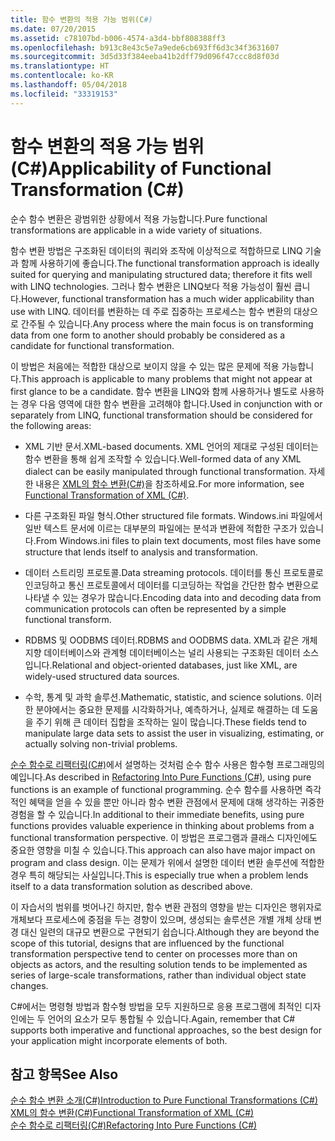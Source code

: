 ```yaml
---
title: 함수 변환의 적용 가능 범위(C#)
ms.date: 07/20/2015
ms.assetid: c78107bd-b006-4574-a3d4-bbf808388ff3
ms.openlocfilehash: b913c8e43c5e7a9ede6cb693ff6d3c34f3631607
ms.sourcegitcommit: 3d5d33f384eeba41b2dff79d096f47ccc8d8f03d
ms.translationtype: HT
ms.contentlocale: ko-KR
ms.lasthandoff: 05/04/2018
ms.locfileid: "33319153"
---
```

# <a name="applicability-of-functional-transformation-c"></a><span data-ttu-id="561b8-102">함수 변환의 적용 가능 범위(C#)</span><span class="sxs-lookup"><span data-stu-id="561b8-102">Applicability of Functional Transformation (C#)</span></span>
<span data-ttu-id="561b8-103">순수 함수 변환은 광범위한 상황에서 적용 가능합니다.</span><span class="sxs-lookup"><span data-stu-id="561b8-103">Pure functional transformations are applicable in a wide variety of situations.</span></span>  
  
 <span data-ttu-id="561b8-104">함수 변환 방법은 구조화된 데이터의 쿼리와 조작에 이상적으로 적합하므로 LINQ 기술과 함께 사용하기에 좋습니다.</span><span class="sxs-lookup"><span data-stu-id="561b8-104">The functional transformation approach is ideally suited for querying and manipulating structured data; therefore it fits well with LINQ technologies.</span></span> <span data-ttu-id="561b8-105">그러나 함수 변환은 LINQ보다 적용 가능성이 훨씬 큽니다.</span><span class="sxs-lookup"><span data-stu-id="561b8-105">However, functional transformation has a much wider applicability than use with LINQ.</span></span> <span data-ttu-id="561b8-106">데이터를 변환하는 데 주로 집중하는 프로세스는 함수 변환의 대상으로 간주될 수 있습니다.</span><span class="sxs-lookup"><span data-stu-id="561b8-106">Any process where the main focus is on transforming data from one form to another should probably be considered as a candidate for functional transformation.</span></span>  
  
 <span data-ttu-id="561b8-107">이 방법은 처음에는 적합한 대상으로 보이지 않을 수 있는 많은 문제에 적용 가능합니다.</span><span class="sxs-lookup"><span data-stu-id="561b8-107">This approach is applicable to many problems that might not appear at first glance to be a candidate.</span></span> <span data-ttu-id="561b8-108">함수 변환을 LINQ와 함께 사용하거나 별도로 사용하는 경우 다음 영역에 대한 함수 변환을 고려해야 합니다.</span><span class="sxs-lookup"><span data-stu-id="561b8-108">Used in conjunction with or separately from LINQ, functional transformation should be considered for the following areas:</span></span>  
  
-   <span data-ttu-id="561b8-109">XML 기반 문서.</span><span class="sxs-lookup"><span data-stu-id="561b8-109">XML-based documents.</span></span> <span data-ttu-id="561b8-110">XML 언어의 제대로 구성된 데이터는 함수 변환을 통해 쉽게 조작할 수 있습니다.</span><span class="sxs-lookup"><span data-stu-id="561b8-110">Well-formed data of any XML dialect can be easily manipulated through functional transformation.</span></span> <span data-ttu-id="561b8-111">자세한 내용은 [XML의 함수 변환(C#)](../../../../csharp/programming-guide/concepts/linq/functional-transformation-of-xml.md)을 참조하세요.</span><span class="sxs-lookup"><span data-stu-id="561b8-111">For more information, see [Functional Transformation of XML (C#)](../../../../csharp/programming-guide/concepts/linq/functional-transformation-of-xml.md).</span></span>  
  
-   <span data-ttu-id="561b8-112">다른 구조화된 파일 형식.</span><span class="sxs-lookup"><span data-stu-id="561b8-112">Other structured file formats.</span></span> <span data-ttu-id="561b8-113">Windows.ini 파일에서 일반 텍스트 문서에 이르는 대부분의 파일에는 분석과 변환에 적합한 구조가 있습니다.</span><span class="sxs-lookup"><span data-stu-id="561b8-113">From Windows.ini files to plain text documents, most files have some structure that lends itself to analysis and transformation.</span></span>  
  
-   <span data-ttu-id="561b8-114">데이터 스트리밍 프로토콜.</span><span class="sxs-lookup"><span data-stu-id="561b8-114">Data streaming protocols.</span></span> <span data-ttu-id="561b8-115">데이터를 통신 프로토콜로 인코딩하고 통신 프로토콜에서 데이터를 디코딩하는 작업을 간단한 함수 변환으로 나타낼 수 있는 경우가 많습니다.</span><span class="sxs-lookup"><span data-stu-id="561b8-115">Encoding data into and decoding data from communication protocols can often be represented by a simple functional transform.</span></span>  
  
-   <span data-ttu-id="561b8-116">RDBMS 및 OODBMS 데이터.</span><span class="sxs-lookup"><span data-stu-id="561b8-116">RDBMS and OODBMS data.</span></span> <span data-ttu-id="561b8-117">XML과 같은 개체 지향 데이터베이스와 관계형 데이터베이스는 널리 사용되는 구조화된 데이터 소스입니다.</span><span class="sxs-lookup"><span data-stu-id="561b8-117">Relational and object-oriented databases, just like XML, are widely-used structured data sources.</span></span>  
  
-   <span data-ttu-id="561b8-118">수학, 통계 및 과학 솔루션.</span><span class="sxs-lookup"><span data-stu-id="561b8-118">Mathematic, statistic, and science solutions.</span></span> <span data-ttu-id="561b8-119">이러한 분야에서는 중요한 문제를 시각화하거나, 예측하거나, 실제로 해결하는 데 도움을 주기 위해 큰 데이터 집합을 조작하는 일이 많습니다.</span><span class="sxs-lookup"><span data-stu-id="561b8-119">These fields tend to manipulate large data sets to assist the user in visualizing, estimating, or actually solving non-trivial problems.</span></span>  
  
 <span data-ttu-id="561b8-120">[순수 함수로 리팩터링(C#)](../../../../csharp/programming-guide/concepts/linq/refactoring-into-pure-functions.md)에서 설명하는 것처럼 순수 함수 사용은 함수형 프로그래밍의 예입니다.</span><span class="sxs-lookup"><span data-stu-id="561b8-120">As described in [Refactoring Into Pure Functions (C#)](../../../../csharp/programming-guide/concepts/linq/refactoring-into-pure-functions.md), using pure functions is an example of functional programming.</span></span> <span data-ttu-id="561b8-121">순수 함수를 사용하면 즉각적인 혜택을 얻을 수 있을 뿐만 아니라 함수 변환 관점에서 문제에 대해 생각하는 귀중한 경험을 할 수 있습니다.</span><span class="sxs-lookup"><span data-stu-id="561b8-121">In additional to their immediate benefits, using pure functions provides valuable experience in thinking about problems from a functional transformation perspective.</span></span> <span data-ttu-id="561b8-122">이 방법은 프로그램과 클래스 디자인에도 중요한 영향을 미칠 수 있습니다.</span><span class="sxs-lookup"><span data-stu-id="561b8-122">This approach can also have major impact on program and class design.</span></span> <span data-ttu-id="561b8-123">이는 문제가 위에서 설명한 데이터 변환 솔루션에 적합한 경우 특히 해당되는 사실입니다.</span><span class="sxs-lookup"><span data-stu-id="561b8-123">This is especially true when a problem lends itself to a data transformation solution as described above.</span></span>  
  
 <span data-ttu-id="561b8-124">이 자습서의 범위를 벗어나긴 하지만, 함수 변환 관점의 영향을 받는 디자인은 행위자로 개체보다 프로세스에 중점을 두는 경향이 있으며, 생성되는 솔루션은 개별 개체 상태 변경 대신 일련의 대규모 변환으로 구현되기 쉽습니다.</span><span class="sxs-lookup"><span data-stu-id="561b8-124">Although they are beyond the scope of this tutorial, designs that are influenced by the functional transformation perspective tend to center on processes more than on objects as actors, and the resulting solution tends to be implemented as series of large-scale transformations, rather than individual object state changes.</span></span>  
  
 <span data-ttu-id="561b8-125">C#에서는 명령형 방법과 함수형 방법을 모두 지원하므로 응용 프로그램에 최적인 디자인에는 두 언어의 요소가 모두 통합될 수 있습니다.</span><span class="sxs-lookup"><span data-stu-id="561b8-125">Again, remember that C# supports both imperative and functional approaches, so the best design for your application might incorporate elements of both.</span></span>  
  
## <a name="see-also"></a><span data-ttu-id="561b8-126">참고 항목</span><span class="sxs-lookup"><span data-stu-id="561b8-126">See Also</span></span>  
 [<span data-ttu-id="561b8-127">순수 함수 변환 소개(C#)</span><span class="sxs-lookup"><span data-stu-id="561b8-127">Introduction to Pure Functional Transformations (C#)</span></span>](../../../../csharp/programming-guide/concepts/linq/introduction-to-pure-functional-transformations.md)  
 [<span data-ttu-id="561b8-128">XML의 함수 변환(C#)</span><span class="sxs-lookup"><span data-stu-id="561b8-128">Functional Transformation of XML (C#)</span></span>](../../../../csharp/programming-guide/concepts/linq/functional-transformation-of-xml.md)  
 [<span data-ttu-id="561b8-129">순수 함수로 리팩터링(C#)</span><span class="sxs-lookup"><span data-stu-id="561b8-129">Refactoring Into Pure Functions (C#)</span></span>](../../../../csharp/programming-guide/concepts/linq/refactoring-into-pure-functions.md)
